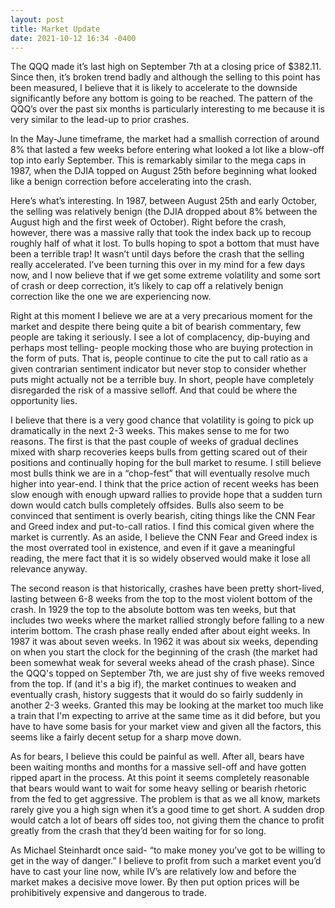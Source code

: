 ```yaml
---
layout: post
title: Market Update
date: 2021-10-12 16:34 -0400
---
```


The QQQ made it’s last high on September 7th at a closing price of $382.11. Since then, it’s broken trend badly and although the selling to this point has been measured, I believe that it is likely to accelerate to the downside significantly before any bottom is going to be reached. The pattern of the QQQ’s over the past six months is particularly interesting to me because it is very similar to the lead-up to prior crashes.

In the May-June timeframe, the market had a smallish correction of around 8% that lasted a few weeks before entering what looked a lot like a blow-off top into early September. This is remarkably similar to the mega caps in 1987, when the DJIA topped on August 25th before beginning what looked like a benign correction before accelerating into the crash.

Here’s what’s interesting. In 1987, between August 25th and early October, the selling was relatively benign (the DJIA dropped about 8% between the August high and the first week of October). Right before the crash, however, there was a massive rally that took the index back up to recoup roughly half of what it lost. To bulls hoping to spot a bottom that must have been a terrible trap! It wasn’t until days before the crash that the selling really accelerated. I’ve been turning this over in my mind for a few days now, and I now believe that if we get some extreme volatility and some sort of crash or deep correction, it’s likely to cap off a relatively benign correction like the one we are experiencing now.

Right at this moment I believe we are at a very precarious moment for the market and despite there being quite a bit of bearish commentary, few people are taking it seriously. I see a lot of complacency, dip-buying and perhaps most telling- people mocking those who are buying protection in the form of puts. That is, people continue to cite the put to call ratio as a given contrarian sentiment indicator but never stop to consider whether puts might actually not be a terrible buy. In short, people have completely disregarded the risk of a massive selloff. And that could be where the opportunity lies.

I believe that there is a very good chance that volatility is going to pick up dramatically in the next 2-3 weeks. This makes sense to me for two reasons. The first is that the past couple of weeks of gradual declines mixed with sharp recoveries keeps bulls from getting scared out of their positions and continually hoping for the bull market to resume. I still believe most bulls think we are in a “chop-fest” that will eventually resolve much higher into year-end. I think that the price action of recent weeks has been slow enough with enough upward rallies to provide hope that a sudden turn down would catch bulls completely offsides. Bulls also seem to be convinced that sentiment is overly bearish, citing things like the CNN Fear and Greed index and put-to-call ratios. I find this comical given where the market is currently. As an aside, I believe the CNN Fear and Greed index is the most overrated tool in existence, and even if it gave a meaningful reading, the mere fact that it is so widely observed would make it lose all relevance anyway.

The second reason is that historically, crashes have been pretty short-lived, lasting between 6-8 weeks from the top to the most violent bottom of the crash. In 1929 the top to the absolute bottom was ten weeks, but that includes two weeks where the market rallied strongly before falling to a new interim bottom. The crash phase really ended after about eight weeks. In 1987 it was about seven weeks. In 1962 it was about six weeks, depending on when you start the clock for the beginning of the crash (the market had been somewhat weak for several weeks ahead of the crash phase). Since the QQQ's topped on September 7th, we are just shy of five weeks removed from the top. If (and it's a big if), the market continues to weaken and eventually crash, history suggests that it would do so fairly suddenly in another 2-3 weeks. Granted this may be looking at the market too much like a train that I'm expecting to arrive at the same time as it did before, but you have to have some basis for your market view and given all the factors, this seems like a fairly decent setup for a sharp move down.

As for bears, I believe this could be painful as well. After all, bears have been waiting months and months for a massive sell-off and have gotten ripped apart in the process. At this point it seems completely reasonable that bears would want to wait for some heavy selling or bearish rhetoric from the fed to get aggressive. The problem is that as we all know, markets rarely give you a high sign when it’s a good time to get short. A sudden drop would catch a lot of bears off sides too, not giving them the chance to profit greatly from the crash that they’d been waiting for for so long.

As Michael Steinhardt once said- “to make money you’ve got to be willing to get in the way of danger.” I believe to profit from such a market event you’d have to cast your line now, while IV’s are relatively low and before the market makes a decisive move lower. By then put option prices will be prohibitively expensive and dangerous to trade.
